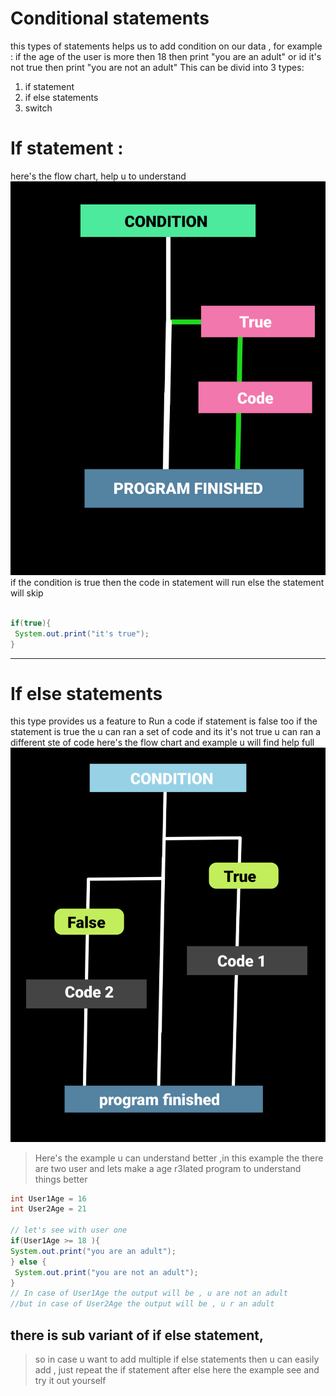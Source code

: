 # Conditional statements 
this types of statements helps us to add condition on our data , for example :
if the age of the user is more then 18 then print "you are an adult" or id it's not true then print 
"you are not an adult"
This can be divid into 3 types: 
1. if statement
2. if else statements
3. switch

# If statement :
here's the flow chart,  help u to understand 
![Cool Image](https://github.com/Alok-Raj01/JAVADSC/blob/main/Srcs/New%20Project%202%20%5B38510E2%5D.png)
if the condition is true then the code in statement will run else the statement will skip 
```java

if(true){
 System.out.print("it's true");
}
```
---
# If else statements
this type provides us a feature to Run a code if statement is false too
if the statement is true the u can ran a set of code and its it's not true u can ran a different ste of code 
here's the flow chart and example u will find help full
![if else flow ](https://github.com/Alok-Raj01/JAVADSC/blob/main/Srcs/New%20Project%203%20%5B9070275%5D.png)

> Here's the example u can understand better ,in this example the there are two user and lets make a age r3lated program to understand things better

```java
int User1Age = 16
int User2Age = 21

// let's see with user one
if(User1Age >= 18 ){
System.out.print("you are an adult");
} else {
 System.out.print("you are not an adult");
}
// In case of User1Age the output will be , u are not an adult
//but in case of User2Age the output will be , u r an adult 
```

## there is sub variant of if else statement,  
> so in case u want to add multiple if else statements then u can easily add , just repeat the if statement after else here the example see and try it out yourself
```java
